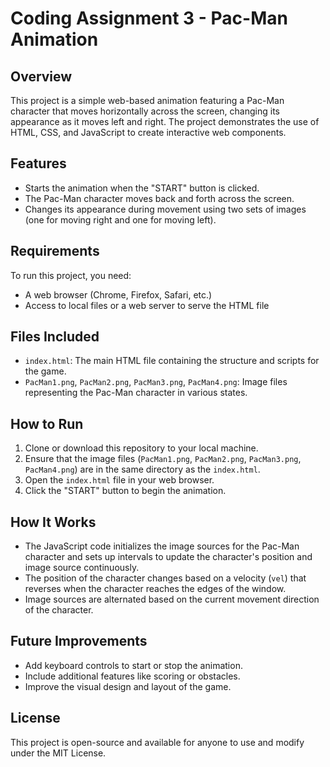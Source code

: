 # Coding Assignment 3 - Pac-Man Animation

## Overview

This project is a simple web-based animation featuring a Pac-Man character that moves horizontally across the screen, changing its appearance as it moves left and right. The project demonstrates the use of HTML, CSS, and JavaScript to create interactive web components.

## Features

- Starts the animation when the "START" button is clicked.
- The Pac-Man character moves back and forth across the screen.
- Changes its appearance during movement using two sets of images (one for moving right and one for moving left).

## Requirements

To run this project, you need:
- A web browser (Chrome, Firefox, Safari, etc.)
- Access to local files or a web server to serve the HTML file

## Files Included

- `index.html`: The main HTML file containing the structure and scripts for the game.
- `PacMan1.png`, `PacMan2.png`, `PacMan3.png`, `PacMan4.png`: Image files representing the Pac-Man character in various states.

## How to Run

1. Clone or download this repository to your local machine.
2. Ensure that the image files (`PacMan1.png`, `PacMan2.png`, `PacMan3.png`, `PacMan4.png`) are in the same directory as the `index.html`.
3. Open the `index.html` file in your web browser.
4. Click the "START" button to begin the animation.

## How It Works

- The JavaScript code initializes the image sources for the Pac-Man character and sets up intervals to update the character's position and image source continuously.
- The position of the character changes based on a velocity (`vel`) that reverses when the character reaches the edges of the window.
- Image sources are alternated based on the current movement direction of the character.

## Future Improvements

- Add keyboard controls to start or stop the animation.
- Include additional features like scoring or obstacles.
- Improve the visual design and layout of the game.

## License

This project is open-source and available for anyone to use and modify under the MIT License.
